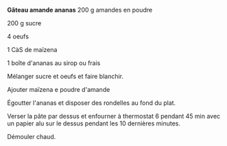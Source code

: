 
**Gâteau amande ananas**
200 g amandes en poudre

200 g sucre

4 oeufs

1 CàS de maïzena

1 boîte d'ananas au sirop ou frais

Mélanger sucre et oeufs et faire blanchir.

Ajouter maïzena e poudre d'amande

Égoutter l'ananas et disposer des rondelles au fond du plat.

Verser la pâte par dessus et enfourner à thermostat 6 pendant 45 min avec un papier alu sur le dessus pendant les 10 dernières minutes.

Démouler chaud.
